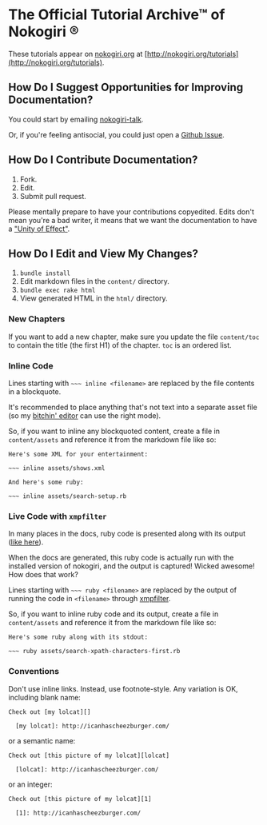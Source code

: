 
# The Official Tutorial Archive™ of Nokogiri ®

These tutorials appear on [nokogiri.org](http://nokogiri.org/) at
[http://nokogiri.org/tutorials](http://nokogiri.org/tutorials).


## How Do I Suggest Opportunities for Improving Documentation?

You could start by emailing
[nokogiri-talk](http://groups.google.com/group/nokogiri-talk).

Or, if you're feeling antisocial, you could just open a [Github
Issue](http://github.com/sparklemotion/nokogiri.org-tutorials/issues).


## How Do I Contribute Documentation?

1. Fork.
2. Edit.
3. Submit pull request.

Please mentally prepare to have your contributions copyedited. Edits
don't mean you're a bad writer, it means that we want the
documentation to have a ["Unity of
Effect"](http://en.wikipedia.org/wiki/The_Philosophy_of_Composition).


## How Do I Edit and View My Changes?

1. `bundle install`
2. Edit markdown files in the `content/` directory.
3. `bundle exec rake html`
4. View generated HTML in the `html/` directory.

### New Chapters

If you want to add a new chapter, make sure you update the file
`content/toc` to contain the title (the first H1) of the
chapter. `toc` is an ordered list.

### Inline Code

Lines starting with `~~~ inline <filename>` are replaced by the file contents in a blockquote.

It's recommended to place anything that's not text into a separate
asset file (so my [bitchin'
editor](http://www.gnu.org/software/emacs/) can use the right mode).

So, if you want to inline any blockquoted content, create a file in
`content/assets` and reference it from the markdown file like so:

    Here's some XML for your entertainment:

    ~~~ inline assets/shows.xml

    And here's some ruby:

    ~~~ inline assets/search-setup.rb

### Live Code with `xmpfilter`

In many places in the docs, ruby code is presented along with its
output
([like here](http://nokogiri.org/tutorials/searching_a_xml_html_document.html)).

When the docs are generated, this ruby code is actually run with the
installed version of nokogiri, and the output is captured!  Wicked
awesome! How does that work?

Lines starting with `~~~ ruby <filename>` are replaced by the output
of running the code in `<filename>` through
[xmpfilter](http://eigenclass.org/hiki.rb?xmpfilter).

So, if you want to inline ruby code and its output, create a file in
`content/assets` and reference it from the markdown file like so:

    Here's some ruby along with its stdout:

    ~~~ ruby assets/search-xpath-characters-first.rb

### Conventions

Don't use inline links. Instead, use footnote-style. Any variation is OK, including blank name:

    Check out [my lolcat][]

      [my lolcat]: http://icanhascheezburger.com/

or a semantic name:

    Check out [this picture of my lolcat][lolcat]

      [lolcat]: http://icanhascheezburger.com/

or an integer:

    Check out [this picture of my lolcat][1]

      [1]: http://icanhascheezburger.com/
